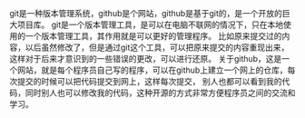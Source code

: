 git是一种版本管理系统，github是个网站，github是基于git的，是一个开放的巨大项目库。
git是一个版本管理工具，是可以在电脑不联网的情况下，只在本地使用的一个版本管理工具，其作用就是可以更好的管理程序。
比如原来提交过的内容，以后虽然修改了，但是通过git这个工具，可以把原来提交的内容重现出来，这样对于后来才意识到的一些错误的更改，可以进行还原。
关于github，这是一个网站，就是每个程序员自己写的程序，可以在github上建立一个网上的仓库，每次提交的时候可以把代码提交到网上，这样每次提交，
别人也都可以看到我的代码，同时别人也可以修改我的代码，这种开源的方式非常方便程序员之间的交流和学习。 

